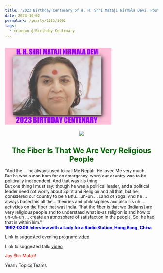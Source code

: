 ```yaml
---
title: '2023 Birthday Centenary of H. H. Shri Mataji Nirmala Devi, Post 29 on Mahātmā Gāndhī Jayanti and Śhrī Lal Bahadur Shastri Jayanti'
date: 2023-10-02
permalink: /yearly/2023/1002
tags:
  - crimson @ Birthday Centenary
---
```


<br>
<div style="text-align: left"><img src="/images/100Years.jpg" width="350" /></div><br>

<div style="text-align: center"><img src="https://pub-1e517d8c73a64c9c82977d676b1fff72.r2.dev/image1228_Photo_credit_Jo_Bajescu.jpg" /></div>

<br>
<p style="color:DarkGreen; text-align:center">
<font size="+2"><b>The Fiber Is That We Are Very Religious People</b><br></font>
</p>

<p>
"And the ... he always used to call Me Nepālī. He loved Me very much.<br>
But he was a man born for an emergency, when our country was to be politically independent. And that was his thing.<br>
But one thing I must say: though he was a political leader, and a political leader need not worry about Spirit and Religion and all that, but he considered our country to be a Bhū... uh-uh ... Land of Yoga. And he ... always based his all the... theories and philosophies and also his uh ... activities on the fiber that was India. That the fiber is that we [Indians] are very religious people and to understand what is-ss religion is and how to uh-uh-uh ... create an atmosphere of satisfaction in the people. So, he had that in within him."<br>
<font color="blue"><b>1992-0306 Interview with a Lady for a Radio Station, Hong Kong, China</b></font><br>
</p>

Link to suggested evening program: <a href="https://youtu.be/XX4oKRA92hk"> video</a><br>

Link to suggested talk: <a href="https://soundcloud.com/sahaja-library/1992-0300-radio-interview-hong"> video</a><br>

<p style="color:red;">Jay Śhrī Mātājī!<br></p>

<p>Yearly Topics Teams</p>